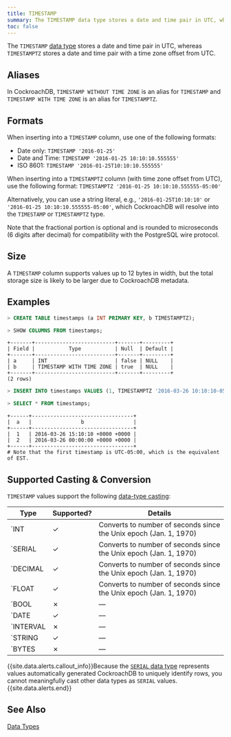 ```yaml
---
title: TIMESTAMP
summary: The TIMESTAMP data type stores a date and time pair in UTC, whereas TIMESTAMPTZ stores a date and time pair with a time zone offset from UTC.
toc: false
---
```


The `TIMESTAMP` [data type](data-types.html) stores a date and time pair in UTC, whereas `TIMESTAMPTZ` stores a date and time pair with a time zone offset from UTC. 

<div id="toc"></div>

## Aliases

In CockroachDB, `TIMESTAMP WITHOUT TIME ZONE` is an alias for `TIMESTAMP` and `TIMESTAMP WITH TIME ZONE` is an alias for `TIMESTAMPTZ`.

## Formats

When inserting into a `TIMESTAMP` column, use one of the following formats:

- Date only: `TIMESTAMP '2016-01-25'`
- Date and Time: `TIMESTAMP '2016-01-25 10:10:10.555555'`
- ISO 8601: `TIMESTAMP '2016-01-25T10:10:10.555555'`

When inserting into a `TIMESTAMPTZ` column (with time zone offset from UTC), use the following format: `TIMESTAMPTZ '2016-01-25 10:10:10.555555-05:00'`

Alternatively, you can use a string literal, e.g., `'2016-01-25T10:10:10'` or `'2016-01-25 10:10:10.555555-05:00'`, which CockroachDB will resolve into the `TIMESTAMP` or `TIMESTAMPTZ` type.

Note that the fractional portion is optional and is rounded to
microseconds (6 digits after decimal) for compatibility with the
PostgreSQL wire protocol. 

## Size

A `TIMESTAMP` column supports values up to 12 bytes in width, but the total storage size is likely to be larger due to CockroachDB metadata. 

## Examples

~~~ sql
> CREATE TABLE timestamps (a INT PRIMARY KEY, b TIMESTAMPTZ);

> SHOW COLUMNS FROM timestamps;
~~~
~~~
+-------+--------------------------+-------+---------+
| Field |           Type           | Null  | Default |
+-------+--------------------------+-------+---------+
| a     | INT                      | false | NULL    |
| b     | TIMESTAMP WITH TIME ZONE | true  | NULL    |
+-------+--------------------------+-------+---------+
(2 rows)
~~~
~~~ sql
> INSERT INTO timestamps VALUES (1, TIMESTAMPTZ '2016-03-26 10:10:10-05:00'), (2, TIMESTAMPTZ '2016-03-26');

> SELECT * FROM timestamps;
~~~
~~~
+------+---------------------------------+
|  a   |                b                |
+------+---------------------------------+
|  1   | 2016-03-26 15:10:10 +0000 +0000 |
|  2   | 2016-03-26 00:00:00 +0000 +0000 |
+------+---------------------------------+
# Note that the first timestamp is UTC-05:00, which is the equivalent of EST.
~~~

## Supported Casting & Conversion

`TIMESTAMP` values support the following [data-type casting](data-types.html#type-casting--conversion):

Type | Supported? | Details
-----|---------|--------
`INT | ✓ | Converts to number of seconds since the Unix epoch (Jan. 1, 1970)
`SERIAL | ✓ | Converts to number of seconds since the Unix epoch (Jan. 1, 1970)
`DECIMAL | ✓ | Converts to number of seconds since the Unix epoch (Jan. 1, 1970)
`FLOAT | ✓ | Converts to number of seconds since the Unix epoch (Jan. 1, 1970)
`BOOL | ✗ | ––
`DATE | ✓ | ––
`INTERVAL | ✗ | ––
`STRING | ✓ | ––
`BYTES | ✗ | ––

{{site.data.alerts.callout_info}}Because the <a href="serial.html"><code>SERIAL</code> data type</a> represents values automatically generated CockroachDB to uniquely identify rows, you cannot meaningfully cast other data types as <code>SERIAL</code> values.{{site.data.alerts.end}}

## See Also

[Data Types](data-types.html)